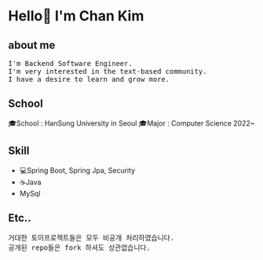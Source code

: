 <h1>Hello👋 I'm Chan Kim</h1>
<h2>about me</h2>
<pre>
I'm Backend Software Engineer.
I'm very interested in the text-based community.
I have a desire to learn and grow more.
</pre>
<h2>School</h2>
<p>
  🎓School : HanSung University in Seoul
  🎓Major : Computer Science 2022~
</p>
<h2>Skill</h2>
<p>
  <ul>
    <li>💻Spring Boot, Spring Jpa, Security</li>
    <li>☕Java</li>
    <li>MySql</li>
  </ul>
</p>

<h2>Etc..</h2>
<pre>
거대한 토이프로젝트들은 모두 비공개 처리하였습니다.
공개된 repo들은 fork 하셔도 상관없습니다.
</pre>


<!--
**liveforone/liveforone** is a ✨ _special_ ✨ repository because its `README.md` (this file) appears on your GitHub profile.

Here are some ideas to get you started:

- 🔭 I’m currently working on ...
- 🌱 I’m currently learning ...
- 👯 I’m looking to collaborate on ...
- 🤔 I’m looking for help with ...
- 💬 Ask me about ...
- 📫 How to reach me: ...
- 😄 Pronouns: ...
- ⚡ Fun fact: ...
-->
